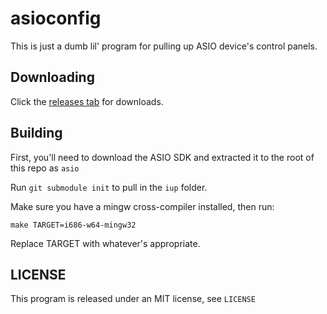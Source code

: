 # asioconfig

This is just a dumb lil' program for pulling up ASIO device's control panels.

## Downloading

Click the [releases tab](https://github.com/jprjr/asioconfig/releases) for downloads.

## Building

First, you'll need to download the ASIO SDK and extracted it to the root of this
repo as `asio`

Run `git submodule init` to pull in the `iup` folder.

Make sure you have a mingw cross-compiler installed, then run:

```
make TARGET=i686-w64-mingw32
```

Replace TARGET with whatever's appropriate.

## LICENSE

This program is released under an MIT license, see `LICENSE`
